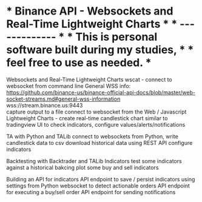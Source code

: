 <h1>
* 	Binance API - Websockets and Real-Time Lightweight Charts 	 *
*                     	-------------                                    *
* 	This is personal software built during my studies, 		 *
* 		feel free to use as needed. 				 *
</h1>

Websockets and Real-Time Lightweight Charts
	wscat - connect to websocket from command line
		General WSS info: https://github.com/binance-us/binance-official-api-docs/blob/master/web-socket-streams.md#general-wss-information
                 wss://stream.binance.us:9443            
            capture output to a file
		connect to websocket from the Web / Javascript
	Lightweight Charts - create real-time candlestick chart similar to tradingview
		UI to check indicators, configure values/alerts/notifications

TA with Python and TALib
	connect to websockets from Python, write candlestick data to csv
		download historical data using REST API
		configure indicators

Backtesting with Backtrader and TALib Indicators
	test some indicators against a historical bakcing
	plot some buy and sell indicators

Building an API for indicators
	API endpoint to save / persist indicators
		using settings from Python websocket to detect actionable orders
			API endpoint for executing a buy/sell order
			API endpoint for sending notifications


